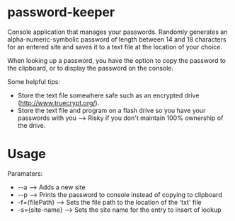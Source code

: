 password-keeper
===============

Console application that manages your passwords.
Randomly generates an alpha-numeric-symbolic password of length between 14 and 18 characters for an entered site and saves it to a text file at the location of your choice.

When looking up a password, you have the option to copy the password to the clipboard, or to display the password on the console.

Some helpful tips:
* Store the text file somewhere safe such as an encrypted drive (http://www.truecrypt.org/).
* Store the text file and program on a flash drive so you have your passwords with you --> Risky if you don't maintain 100% ownership of the drive.

Usage
===============
Paramaters:
* --a       -->      Adds a new site
* --p      -->    Prints the password to console instead of copying to clipboard
* -f={filePath}    -->  Sets the file path to the location of the 'txt' file
* -s={site-name}   -->  Sets the site name for the entry to insert of lookup
